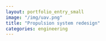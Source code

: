 ```yaml
---
layout: portfolio_entry_small
image: "/img/uav.png"
title: "Propulsion system redesign"
categories: engineering
---
```

